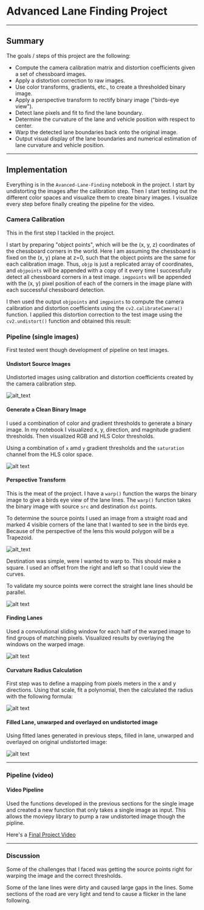 
# Advanced Lane Finding Project

---

## Summary

The goals / steps of this project are the following:

* Compute the camera calibration matrix and distortion coefficients given a set of chessboard images.
* Apply a distortion correction to raw images.
* Use color transforms, gradients, etc., to create a thresholded binary image.
* Apply a perspective transform to rectify binary image ("birds-eye view").
* Detect lane pixels and fit to find the lane boundary.
* Determine the curvature of the lane and vehicle position with respect to center.
* Warp the detected lane boundaries back onto the original image.
* Output visual display of the lane boundaries and numerical estimation of lane curvature and vehicle position.

[//]: # (Image References)

[road_undistorted]: ./undistorted/undistorted-0.jpg "Undistorted Road Image"
[binary_image]: ./binary/binary-0.jpg "Binary Image"
[find_points]: ./find_points/find_points-7.jpg "Finding Points"
[warped]: ./warped/warped-7.jpg "Warped Image"
[painted_lanes]: ./painted_lanes/painted_lanes-3.jpg "Painted Lanes"
[curvature_formula]: ./curvature_formula.png "Curvature Formula"
[overlayed_image]: ./overlayed/overlayed-0.jpg "Overlayed Image"
[video1]: ./project_video.mp4 "Video"

---

## Implementation

Everything is in the `Avanced-Lane-Finding` notebook in the project. I start by undistorting the images after 
the calibration step. Then I start testing out the different color spaces and visualize them to create binary images. 
I visualize every step before finally creating the pipeline for the video. 

### Camera Calibration

This in the first step I tackled in the project.

I start by preparing "object points", which will be the (x, y, z) coordinates of the chessboard corners in the world. 
Here I am assuming the chessboard is fixed on the (x, y) plane at z=0, such that the object points are the same 
for each calibration image.  Thus, `objp` is just a replicated array of coordinates, and `objpoints` will be 
appended with a copy of it every time I successfully detect all chessboard corners in a test image.  `imgpoints` 
will be appended with the (x, y) pixel position of each of the corners in the image plane with each 
successful chessboard detection.  

I then used the output `objpoints` and `imgpoints` to compute the camera calibration and distortion coefficients using the `cv2.calibrateCamera()` function.  I applied this distortion correction to the test image using the `cv2.undistort()` function and obtained this result: 

### Pipeline (single images)

First tested went though development of pipeline on test images.

#### Undistort Source Images

Undistorted images using calibration and distortion coefficients created by the camera calibration step.

![alt_text][road_undistorted]

#### Generate a Clean Binary Image

I used a combination of color and gradient thresholds to generate a binary image. In my notebook I visualized x, y, 
direction, and magnitude gradient thresholds. Then visualized RGB and HLS Color thresholds. 

Using a combination of `x` amd `y` gradient thresholds and the `saturation` channel from the HLS color space.


![alt text][binary_image]

#### Perspective Transform

This is the meat of the project. I have a `warp()` function the warps the binary image to give a birds eye view of the 
lane lines. The `warp()` function takes the binary image with source `src` and destination `dst` points. 

To determine the source points I used an image from a straight road and marked 4 visible corners of the lane that I
wanted to see in the birds eye. Because of the perspective of the lens this would polygon will be a Trapezoid.

![alt_text][find_points]

Destination was simple, were I wanted to warp to. This should make a square. I used an offset from the right and left
so that I could view the curves.

To validate my source points were correct the straight lane lines should be parallel.   

![alt text][warped]

#### Finding Lanes

Used a convolutional sliding window for each half of the warped image to find groups of matching pixels. Visualized 
results by overlaying the windows on the warped image.

![alt text][painted_lanes]

#### Curvature Radius Calculation

First step was to define a mapping from pixels meters in the x and y directions. Using that scale, fit a polynomial,
then the calculated the radius with the following formula:

![alt text][curvature_formula]

#### Filled Lane, unwarped and overlayed on undistorted image   

Using fitted lanes generated in previous steps, filled in lane, unwarped and overlayed on original undistorted image:

![alt text][overlayed_image]

---

### Pipeline (video)

#### Video Pipeline

Used the functions developed in the previous sections for the single image and created a new function that only takes
a single image as input. This allows the moviepy library to pump a raw undistorted image though the pipline.

Here's a [Final Project Video](./overlayed_project_video.mp4)

---

### Discussion

Some of the challenges that I faced was getting the source points right for warping the image and the correct thresholds.

Some of the lane lines were dirty and caused large gaps in the lines. Some sections of the road are very light and 
tend to cause a flicker in the lane following.
